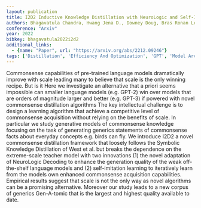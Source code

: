 ```yaml
---
layout: publication
title: I2D2 Inductive Knowledge Distillation with NeuroLogic and Self-Imitation
authors: Bhagavatula Chandra, Hwang Jena D., Downey Doug, Bras Ronan Le, Lu Ximing, Qin Lianhui, Sakaguchi Keisuke, Swayamdipta Swabha, West Peter, Choi Yejin
conference: "Arxiv"
year: 2022
bibkey: bhagavatula2022i2d2
additional_links:
  - {name: "Paper", url: "https://arxiv.org/abs/2212.09246"}
tags: ['Distillation', 'Efficiency And Optimization', 'GPT', 'Model Architecture', 'Tools']
---
```

Commonsense capabilities of pre-trained language models dramatically improve with scale leading many to believe that scale is the only winning recipe. But is it Here we investigate an alternative that a priori seems impossible can smaller language models (e.g. GPT-2) win over models that are orders of magnitude larger and better (e.g. GPT-3) if powered with novel commonsense distillation algorithms The key intellectual challenge is to design a learning algorithm that achieve a competitive level of commonsense acquisition without relying on the benefits of scale. In particular we study generative models of commonsense knowledge focusing on the task of generating generics statements of commonsense facts about everyday concepts e.g. birds can fly. We introduce I2D2 a novel commonsense distillation framework that loosely follows the Symbolic Knowledge Distillation of West et al. but breaks the dependence on the extreme-scale teacher model with two innovations (1) the novel adaptation of NeuroLogic Decoding to enhance the generation quality of the weak off-the-shelf language models and (2) self-imitation learning to iteratively learn from the models own enhanced commonsense acquisition capabilities. Empirical results suggest that scale is not the only way as novel algorithms can be a promising alternative. Moreover our study leads to a new corpus of generics Gen-A-tomic that is the largest and highest quality available to date.
